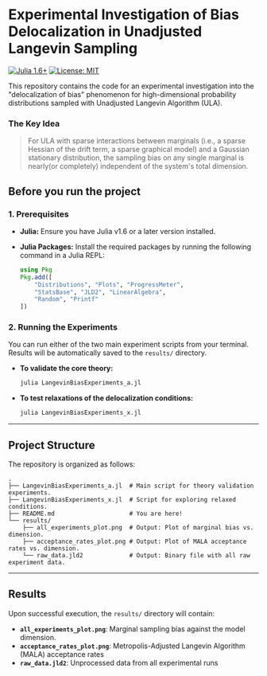 # Experimental Investigation of Bias Delocalization in Unadjusted Langevin Sampling

[![Julia 1.6+](https://img.shields.io/badge/Julia-1.6%2B-blue.svg)](https://julialang.org/downloads/)
[![License: MIT](https://img.shields.io/badge/License-MIT-yellow.svg)](https://opensource.org/licenses/MIT)

This repository contains the code for an experimental investigation into the "delocalization of bias" phenomenon for high-dimensional probability distributions sampled with Unadjusted Langevin Algorithm (ULA).

### The Key Idea

> For ULA with sparse interactions between marginals (i.e., a sparse Hessian of the drift term, a sparse graphical model) and a Gaussian stationary distribution, the sampling bias on any single marginal is nearly(or completely) independent of the system's total dimension.

## Before you run the project

### 1. Prerequisites

- **Julia:** Ensure you have Julia v1.6 or a later version installed.
- **Julia Packages:** Install the required packages by running the following command in a Julia REPL:

  ```julia
  using Pkg
  Pkg.add([
      "Distributions", "Plots", "ProgressMeter", 
      "StatsBase", "JLD2", "LinearAlgebra", 
      "Random", "Printf"
  ])
  ```

### 2. Running the Experiments

You can run either of the two main experiment scripts from your terminal. Results will be automatically saved to the `results/` directory.

- **To validate the core theory:**
  ```bash
  julia LangevinBiasExperiments_a.jl
  ```

- **To test relaxations of the delocalization conditions:**
  ```bash
  julia LangevinBiasExperiments_x.jl
  ```

---

## Project Structure

The repository is organized as follows:

```
.
├── LangevinBiasExperiments_a.jl  # Main script for theory validation experiments.
├── LangevinBiasExperiments_x.jl  # Script for exploring relaxed conditions.
├── README.md                     # You are here!
└── results/
    ├── all_experiments_plot.png  # Output: Plot of marginal bias vs. dimension.
    ├── acceptance_rates_plot.png # Output: Plot of MALA acceptance rates vs. dimension.
    └── raw_data.jld2             # Output: Binary file with all raw experiment data.
```

---

## Results

Upon successful execution, the `results/` directory will contain:

- **`all_experiments_plot.png`**: Marginal sampling bias against the model dimension.
- **`acceptance_rates_plot.png`**: Metropolis-Adjusted Langevin Algorithm (MALA) acceptance rates
- **`raw_data.jld2`**: Unprocessed data from all experimental runs
